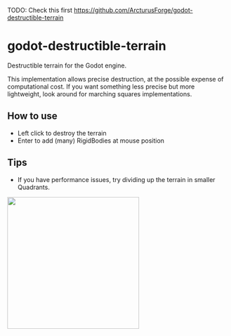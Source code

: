 TODO: Check this first
https://github.com/ArcturusForge/godot-destructible-terrain


# godot-destructible-terrain
Destructible terrain for the Godot engine.

This implementation allows precise destruction, at the possible expense of computational cost.
If you want something less precise but more lightweight, look around for marching squares implementations.

## How to use
- Left click to destroy the terrain
- Enter to add (many) RigidBodies at mouse position

## Tips
- If you have performance issues, try dividing up the terrain in smaller Quadrants.

<img src="https://github.com/matterda/godot-destructible-terrain/blob/main/demo.gif" height="300" />
